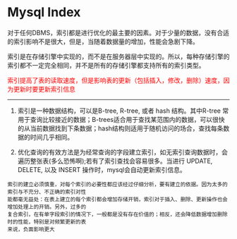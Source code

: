 #    Mysql Index

对于任何DBMS，索引都是进行优化的最主要的因素。对于少量的数据，没有合适的索引影响不是很大，但是，当随着数据量的增加，性能会急剧下降。

索引是在存储引擎中实现的，而不是在服务器层中实现的。所以，每种存储引擎的索引都不一定完全相同，并不是所有的存储引擎都支持所有的索引类型。

<font color=red>索引提高了表的读取速度，但是影响表的更新（包括插入，修改，删除）速度，因为更新时要更新索引信息</font>

---

1.  索引是一种数据结构，可以是B-tree, R-tree, 或者 hash 结构。其中R-tree 常用于查询比较接近的数据；B-trees适合用于查找某范围内的数据，可以很快的从当前数据找到下条数据；hash结构则适用于随机访问的场合，查找每条数据的时间几乎相同。

2.  优化查询的有效方法是为经常查询的字段建立索引，如无索引查询数据时，会遍历整张表(多么恐怖啊);若有了索引查找会容易很多。当进行 UPDATE, DELETE, 以及 INSERT 操作时，mysql会自动更新索引信息。

```
索引的建立必须慎重，对每个索引的必要性都应该经过仔细分析，要有建立的依据。因为太多的索引与不充分、不正确的索引对性
能都毫无益处：在表上建立的每个索引都会增加存储开销，索引对于插入、删除、更新操作也会增加处理上的开销。另外，过多的
复合索引，在有单字段索引的情况下，一般都是没有存在价值的；相反，还会降低数据增加删除时的性能，特别是对频繁更新的表
来说，负面影响更大

```

